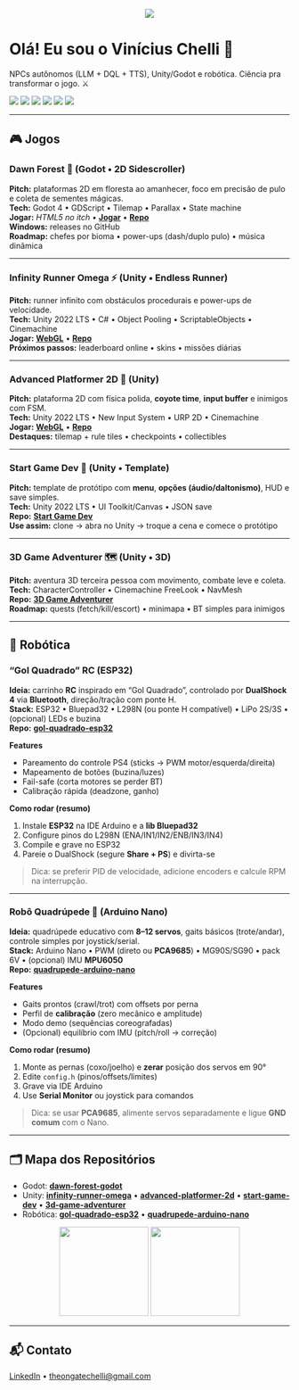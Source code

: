 <p align="center">
  <img src="https://capsule-render.vercel.app/api?type=waving&height=180&text=Vinícius%20C.%20Chelli&fontAlign=50&fontSize=40&desc=Game%20AI%20•%20Unity%20•%20Godot%20•%20Rob%C3%B3tica&color=gradient" />
</p>

# Olá! Eu sou o Vinícius Chelli 👋
NPCs autônomos (LLM + DQL + TTS), Unity/Godot e robótica. Ciência pra transformar o jogo. ⚔️

<p>
  <img src="https://img.shields.io/badge/Unity-2022%20LTS-black?logo=unity&style=flat-square"/>
  <img src="https://img.shields.io/badge/Godot-4.x-478CBF?logo=godot-engine&logoColor=white&style=flat-square"/>
  <img src="https://img.shields.io/badge/C%23-239120?logo=csharp&logoColor=white&style=flat-square"/>
  <img src="https://img.shields.io/badge/R-Expert-276DC3?logo=r&logoColor=white&style=flat-square"/>
  <img src="https://img.shields.io/badge/ESP32-WiFi%2FBT-000?logo=espressif&logoColor=white&style=flat-square"/>
  <img src="https://img.shields.io/badge/Arduino-Nano-00979D?logo=arduino&logoColor=white&style=flat-square"/>
</p>

---

## 🎮 Jogos

### Dawn Forest 🌲 (Godot • 2D Sidescroller)
**Pitch:** plataformas 2D em floresta ao amanhecer, foco em precisão de pulo e coleta de sementes mágicas.  
**Tech:** Godot 4 • GDScript • Tilemap • Parallax • State machine  
**Jogar:** _HTML5 no itch_ • **[Jogar](https://SEU_USUARIO.itch.io/dawn-forest)** • **[Repo](https://github.com/SEU_USUARIO/dawn-forest-godot)**  
**Windows:** releases no GitHub  
**Roadmap:** chefes por bioma • power-ups (dash/duplo pulo) • música dinâmica

---

### Infinity Runner Omega ⚡ (Unity • Endless Runner)
**Pitch:** runner infinito com obstáculos procedurais e power-ups de velocidade.  
**Tech:** Unity 2022 LTS • C# • Object Pooling • ScriptableObjects • Cinemachine  
**Jogar:** **[WebGL](https://SEU_USUARIO.itch.io/infinity-runner-omega)** • **[Repo](https://github.com/SEU_USUARIO/infinity-runner-omega)**  
**Próximos passos:** leaderboard online • skins • missões diárias

---

### Advanced Platformer 2D 🎯 (Unity)
**Pitch:** plataforma 2D com física polida, **coyote time**, **input buffer** e inimigos com FSM.  
**Tech:** Unity 2022 LTS • New Input System • URP 2D • Cinemachine  
**Jogar:** **[WebGL](https://SEU_USUARIO.itch.io/advanced-platformer-2d)** • **[Repo](https://github.com/SEU_USUARIO/advanced-platformer-2d)**  
**Destaques:** tilemap + rule tiles • checkpoints • collectibles

---

### Start Game Dev 🧱 (Unity • Template)
**Pitch:** template de protótipo com **menu**, **opções (áudio/daltonismo)**, HUD e save simples.  
**Tech:** Unity 2022 LTS • UI Toolkit/Canvas • JSON save  
**Repo:** **[Start Game Dev](https://github.com/SEU_USUARIO/start-game-dev)**  
**Use assim:** clone → abra no Unity → troque a cena e comece o protótipo

---

### 3D Game Adventurer 🗺️ (Unity • 3D)
**Pitch:** aventura 3D terceira pessoa com movimento, combate leve e coleta.  
**Tech:** CharacterController • Cinemachine FreeLook • NavMesh  
**Repo:** **[3D Game Adventurer](https://github.com/SEU_USUARIO/3d-game-adventurer)**  
**Roadmap:** quests (fetch/kill/escort) • minimapa • BT simples para inimigos

---

## 🤖 Robótica

### “Gol Quadrado” RC (ESP32)
**Ideia:** carrinho **RC** inspirado em “Gol Quadrado”, controlado por **DualShock 4** via **Bluetooth**, direção/tração com ponte H.  
**Stack:** ESP32 • Bluepad32 • L298N (ou ponte H compatível) • LiPo 2S/3S • (opcional) LEDs e buzina  
**Repo:** **[gol-quadrado-esp32](https://github.com/SEU_USUARIO/gol-quadrado-esp32)**

**Features**
- Pareamento do controle PS4 (sticks → PWM motor/esquerda/direita)
- Mapeamento de botões (buzina/luzes)
- Fail-safe (corta motores se perder BT)
- Calibração rápida (deadzone, ganho)

**Como rodar (resumo)**
1. Instale **ESP32** na IDE Arduino e a **lib Bluepad32**  
2. Configure pinos do L298N (ENA/IN1/IN2/ENB/IN3/IN4)  
3. Compile e grave no ESP32  
4. Pareie o DualShock (segure **Share + PS**) e divirta-se

> Dica: se preferir PID de velocidade, adicione encoders e calcule RPM na interrupção.

---

### Robô Quadrúpede 🐾 (Arduino Nano)
**Ideia:** quadrúpede educativo com **8–12 servos**, gaits básicos (trote/andar), controle simples por joystick/serial.  
**Stack:** Arduino Nano • PWM (direto ou **PCA9685**) • MG90S/SG90 • pack 6V • (opcional) IMU **MPU6050**  
**Repo:** **[quadrupede-arduino-nano](https://github.com/SEU_USUARIO/quadrupede-arduino-nano)**

**Features**
- Gaits prontos (crawl/trot) com offsets por perna
- Perfil de **calibração** (zero mecânico e amplitude)
- Modo demo (sequências coreografadas)
- (Opcional) equilíbrio com IMU (pitch/roll → correção)

**Como rodar (resumo)**
1. Monte as pernas (coxo/joelho) e **zerar** posição dos servos em 90°  
2. Edite `config.h` (pinos/offsets/limites)  
3. Grave via IDE Arduino  
4. Use **Serial Monitor** ou joystick para comandos

> Dica: se usar **PCA9685**, alimente servos separadamente e ligue **GND comum** com o Nano.

---

## 🗂️ Mapa dos Repositórios

- Godot: **[dawn-forest-godot](https://github.com/SEU_USUARIO/dawn-forest-godot)**
- Unity: **[infinity-runner-omega](https://github.com/SEU_USUARIO/infinity-runner-omega)** • **[advanced-platformer-2d](https://github.com/SEU_USUARIO/advanced-platformer-2d)** • **[start-game-dev](https://github.com/SEU_USUARIO/start-game-dev)** • **[3d-game-adventurer](https://github.com/SEU_USUARIO/3d-game-adventurer)**
- Robótica: **[gol-quadrado-esp32](https://github.com/SEU_USUARIO/gol-quadrado-esp32)** • **[quadrupede-arduino-nano](https://github.com/SEU_USUARIO/quadrupede-arduino-nano)**

<p align="center">
  <img src="https://github-readme-stats.vercel.app/api?username=SEU_USUARIO&show_icons=true&theme=tokyonight" height="160"/>
  <img src="https://github-readme-stats.vercel.app/api/top-langs/?username=SEU_USUARIO&layout=compact&theme=tokyonight" height="160"/>
</p>

---

## 📬 Contato
[LinkedIn](https://linkedin.com/in/SEU_LINK) • theongatechelli@gmail.com
